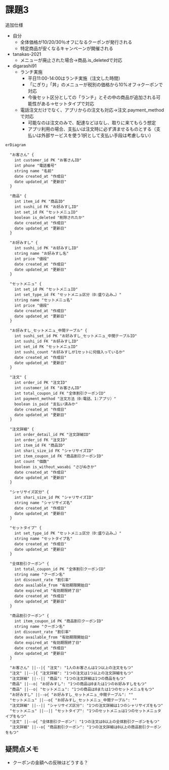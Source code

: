 # 課題3

追加仕様

* 自分
  * 全体価格が10/20/30％オフになるクーポンが発行される
  * 特定商品が安くなるキャンペーンが開催される
* tanakas-2021
  * メニューが廃止された場合→商品.is_deletedで対応
* digarashi91
  * ランチ実施
    * 平日11:00-14:00はランチ実施（注文した時間）
    * 「にぎり」「丼」のメニューが税別の価格から10%オフ→クーポンで対応
    * 今後セット区分としての「ランチ」とその中の商品が追加される可能性がある→セットタイプで対応
  * 電話注文だけでなく、アプリからの注文も対応→注文.payment_methodで対応
    * 可能なのは注文のみで、配達などはなし、取りに来てもらう想定
    * アプリ利用の場合、支払いは注文時に必ず済ませるものとする（支払いは外部サービスを使う1択として支払い手段は考慮しない）

```mermaid
erDiagram

  "お客さん" {
    int customer_id PK "お客さんID"
    int phone "電話番号"
    string name "名前"
    date created_at "作成日"
    date updated_at "更新日"
  }

  "商品" {
    int item_id PK "商品ID"
    int sushi_id FK "お好みすしID"
    int set_id FK "セットメニュID"
    boolean is_deleted "削除されたか"
    date created_at "作成日"
    date updated_at "更新日"
  }

  "お好みすし" {
    int sushi_id PK "お好みすしID"
    string name "お好みすし名"
    int price "値段"
    date created_at "作成日"
    date updated_at "更新日"
  }

  "セットメニュ" {
    int set_id PK "セットメニュID"
    int set_type_id FK "セットメニュ区分（0:盛り込み…）"
    string name "セットメニュ名"
    int price "値段"
    date created_at "作成日"
    date updated_at "更新日"
  }

  "お好みすし_セットメニュ_中間テーブル" {
    int sushi_set_id PK "お好みすし_セットメニュ_中間テーブルID"
    int sushi_id FK "お好みすしID"
    int set_id FK "セットメニュID"
    int sushi_count "お好みすしが1セットに何個入っているか" 
    date created_at "作成日"
    date updated_at "更新日"
  }

  "注文" {
    int order_id PK "注文ID"
    int customer_id FK "お客さんID"
    int total_coupon_id FK "全体割引クーポンID"
    int payment_method "注文方法（0:電話、1:アプリ）"
    boolean is_paid "支払い済みか"
    date created_at "作成日"
    date updated_at "更新日"
  }

  "注文詳細" {
    int order_detail_id PK "注文詳細ID"
    int order_id FK "注文ID"
    int item_id FK "商品ID"
    int shari_size_id FK "シャリサイズID"
    int item_coupon_id FK "商品割引クーポンID"
    int count "個数"
    boolean is_without_wasabi "さびぬきか"
    date created_at "作成日"
    date updated_at "更新日"
  }

  "シャリサイズ区分" {
    int shari_size_id PK "シャリサイズID"
    string name "シャリサイズ名"
    date created_at "作成日"
    date updated_at "更新日"
  }

  "セットタイプ" {
    int set_type_id PK "セットメニュ区分（0:盛り込み…）"
    string name "セットタイプ名"
    date created_at "作成日"
    date updated_at "更新日"
  }

  "全体割引クーポン" {
    int total_coupon_id PK "全体割引クーポンID"
    string name "クーポン名"
    int discount_rate "割引率"
    date available_from "有効期限開始日"
    date expired_at "有効期限終了日"
    date created_at "作成日"
    date updated_at "更新日"
  }

  "商品割引クーポン" {
    int item_coupon_id PK "商品割引クーポンID"
    string name "クーポン名"
    int discount_rate "割引率"
    date available_from "有効期限開始日"
    date expired_at "有効期限終了日"
    date created_at "作成日"
    date updated_at "更新日"
  }

  "お客さん" ||--|{ "注文": "1人のお客さんは1つ以上の注文をもつ"
  "注文" ||--|{ "注文詳細": "1つの注文は1つ以上の注文詳細をもつ"
  "注文詳細" ||--|| "商品": "1つの注文詳細は1つの商品をもつ"
  "商品" ||--o| "お好みすし": "1つの商品は0または1つのお好みすしをもつ"
  "商品" ||--o| "セットメニュ": "1つの商品は0または1つのセットメニュをもつ"
  "お好みすし" ||--o{ "お好みすし_セットメニュ_中間テーブル": ""
  "セットメニュ" ||--o{ "お好みすし_セットメニュ_中間テーブル": ""
  "注文詳細" ||--|| "シャリサイズ区分": "1つの注文詳細は1つのシャリサイズをもつ"
  "セットメニュ" ||--|| "セットタイプ": "1つのセットメニュは1つのセットメニュタイプをもつ"
  "注文" ||--o{ "全体割引クーポン": "1つの注文は0以上の全体割引クーポンをもつ"
  "注文詳細" ||--o{ "商品割引クーポン": "1つの注文詳細は0以上の商品割引クーポンをもつ"
```

## 疑問点メモ

- クーポンの金額への反映はどうする？